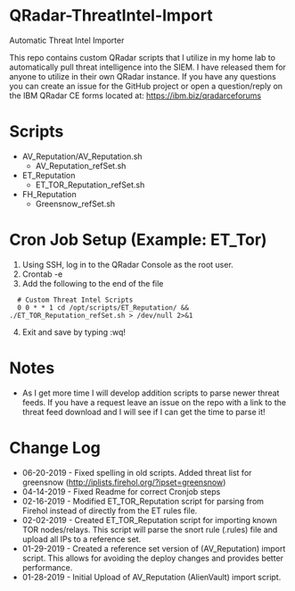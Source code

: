 # QRadar-ThreatIntel-Import
Automatic Threat Intel Importer

This repo contains custom QRadar scripts that I utilize in my home lab to automatically pull threat intelligence into the SIEM. I have released them for anyone to utilize in their own QRadar instance. If you have any questions you can create an issue for the GitHub project or open a question/reply on the IBM QRadar CE forms located at: https://ibm.biz/qradarceforums

# Scripts
  - AV_Reputation/AV_Reputation.sh
    - AV_Reputation_refSet.sh
  - ET_Reputation
    - ET_TOR_Reputation_refSet.sh
  - FH_Reputation
    - Greensnow_refSet.sh

# Cron Job Setup (Example: ET_Tor)
1. Using SSH, log in to the QRadar Console as the root user.
2. Crontab -e
3. Add the following to the end of the file
```
  # Custom Threat Intel Scripts
  0 0 * * 1 cd /opt/scripts/ET_Reputation/ && ./ET_TOR_Reputation_refSet.sh > /dev/null 2>&1
```
4. Exit and save by typing :wq!

# Notes
  - As I get more time I will develop addition scripts to parse newer threat feeds. If you have a request leave an issue on the repo with a link to the threat feed download and I will see if I can get the time to parse it!

# Change Log
  - 06-20-2019 - Fixed spelling in old scripts. Added threat list for greensnow (http://iplists.firehol.org/?ipset=greensnow)
  - 04-14-2019 - Fixed Readme for correct Cronjob steps
  - 02-16-2019 - Modified ET_TOR_Reputation script for parsing from Firehol instead of directly from the ET rules file.
  - 02-02-2019 - Created ET_TOR_Reputation script for importing known TOR nodes/relays. This script will parse the snort rule (.rules) file and upload all IPs to a reference set.
  - 01-29-2019 - Created a reference set version of (AV_Reputation) import script. This allows for avoiding the deploy changes and provides better performance.
  - 01-28-2019 - Initial Upload of AV_Reputation (AlienVault) import script.

